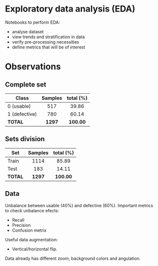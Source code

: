 # Exploratory data analysis (EDA)

Notebooks to perform EDA:
- analyse dataset
- view trends and stratification in data
- verify pre-processing necessities
- define metrics that will be of interest

# Observations

## Complete set
| **Class**     | **Samples** | **total (%)** |
|---------------|:-----------:|:-----------:|
| 0 (usable)    |     517     |    39.86    |
| 1 (defective) |     780     |    60.14    |
| **TOTAL**     |   **1297**  |  **100.00** |

## Sets division
| **Set**   | **Samples** | **total (%)** |
|-----------|:-----------:|:-----------:|
| Train     |     1114    |    85.89    |
| Test      |     183     |    14.11    |
| **TOTAL** |   **1297**  |  **100.00** |

## Data
Unbalance between usable (40%) and defective (60%).
Important metrics to check unbalance efects:
- Recall
- Precision
- Confusion metrix

Useful data augmentation:
- Vertical/horizontal flip.

Data already has different zoom, background colors and angulation.